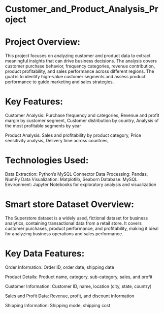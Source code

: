 # Customer_and_Product_Analysis_Project

# Project Overview:

This project focuses on analyzing customer and product data to extract meaningful insights that can drive business decisions. The analysis covers customer purchase behavior, frequency categories, revenue contribution, product profitability, and sales performance across different regions. The goal is to identify high-value customer segments and assess product performance to guide marketing and sales strategies.

# Key Features:

Customer Analysis:
Purchase frequency and categories,
Revenue and profit margin by customer segment,
Customer distribution by country,
Analysis of the most profitable segments by year

Product Analysis:
Sales and profitability by product category,
Price sensitivity analysis,
Delivery time across countries,

# Technologies Used:
Data Extraction: Python’s MySQL Connector
Data Processing: Pandas, NumPy
Data Visualization: Matplotlib, Seaborn
Database: MySQL
Environment: Jupyter Notebooks for exploratory analysis and visualization

# Smart store Dataset Overview:

The Superstore dataset is a widely used, fictional dataset for business analytics, containing transactional data from a retail store. It covers customer purchases, product performance, and profitability, making it ideal for analyzing business operations and sales performance.

# Key Data Features:

Order Information: Order ID, order date, shipping date

Product Details: Product name, category, sub-category, sales, and profit

Customer Information: Customer ID, name, location (city, state, country)

Sales and Profit Data: Revenue, profit, and discount information

Shipping Information: Shipping mode, shipping cost

